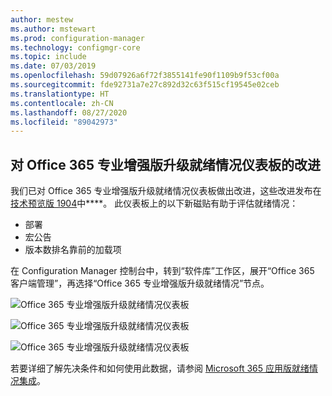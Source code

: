 ```yaml
---
author: mestew
ms.author: mstewart
ms.prod: configuration-manager
ms.technology: configmgr-core
ms.topic: include
ms.date: 07/03/2019
ms.openlocfilehash: 59d07926a6f72f3855141fe90f1109b9f53cf00a
ms.sourcegitcommit: fde92731a7e27c892d32c63f515cf19545e02ceb
ms.translationtype: HT
ms.contentlocale: zh-CN
ms.lasthandoff: 08/27/2020
ms.locfileid: "89042973"
---
```

## <a name="improvements-to-office-365-proplus-upgrade-readiness-dashboard"></a>对 Office 365 专业增强版升级就绪情况仪表板的改进
<!--4021125-->


我们已对 Office 365 专业增强版升级就绪情况仪表板做出改进，这些改进发布在[技术预览版 1904](../../technical-preview-1904.md#bkmk_o365)中****。 此仪表板上的以下新磁贴有助于评估就绪情况：

- 部署
- 宏公告
- 版本数排名靠前的加载项

在 Configuration Manager 控制台中，转到“软件库”工作区，展开“Office 365 客户端管理”，再选择“Office 365 专业增强版升级就绪情况”节点。

![Office 365 专业增强版升级就绪情况仪表板](../../media/4021125-office-365-upgrade-readiness-dashboard.png)

![Office 365 专业增强版升级就绪情况仪表板](../../media/4021125-office-365-to-add-ins.png)

![Office 365 专业增强版升级就绪情况仪表板](../../media/4021125-office-365-macro-advisories.png)

若要详细了解先决条件和如何使用此数据，请参阅 [Microsoft 365 应用版就绪情况集成](https://docs.microsoft.com/sccm/sum/deploy-use/office-365-dashboard#bkmk_o365_readiness)。

